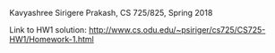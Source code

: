 Kavyashree Sirigere Prakash, CS 725/825, Spring 2018

Link to HW1 solution:
http://www.cs.odu.edu/~psiriger/cs725/CS725-HW1/Homework-1.html